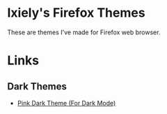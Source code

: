 # Ixiely's Firefox Themes
These are themes I've made for Firefox web browser.

# Links

## Dark Themes
- [Pink Dark Theme (For Dark Mode)](https://www.google.com/)
